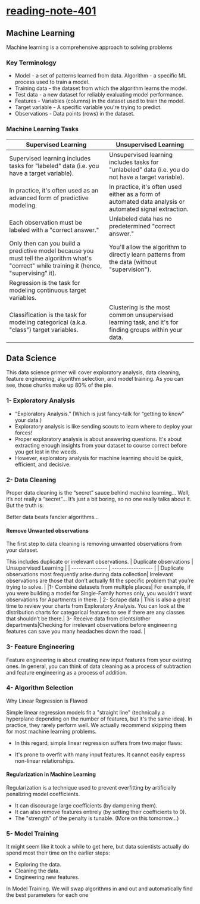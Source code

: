 # [reading-note-401](https://mohammadsilwadi.github.io/reading-note-401/)
## Machine Learning
Machine learning is a comprehensive approach to solving problems
### Key Terminology
+ Model - a set of patterns learned from data.
Algorithm - a specific ML process used to train a model.
+ Training data - the dataset from which the algorithm learns the model.
+ Test data - a new dataset for reliably evaluating model performance.
+ Features - Variables (columns) in the dataset used to train the model.
+ Target variable - A specific variable you're trying to predict.
+ Observations - Data points (rows) in the dataset.
### Machine Learning Tasks
| Supervised Learning | Unsupervised Learning |
| ---------------    | ----------------- |
| Supervised learning includes tasks for "labeled" data (i.e. you have a target variable).|	Unsupervised learning includes tasks for "unlabeled" data (i.e. you do not have a target variable). |
| In practice, it's often used as an advanced form of predictive modeling. | In practice, it's often used either as a form of automated data analysis or automated signal extraction. |
| Each observation must be labeled with a "correct answer."|Unlabeled data has no predetermined "correct answer."|
| Only then can you build a predictive model because you must tell the algorithm what's "correct" while training it (hence, "supervising" it).	 |	You'll allow the algorithm to directly learn patterns from the data (without "supervision").  |
|Regression is the task for modeling continuous target variables.
Classification is the task for modeling categorical (a.k.a. "class") target variables. | Clustering is the most common unsupervised learning task, and it's for finding groups within your data.|
##  Data Science 
This data science primer will cover exploratory analysis, data cleaning, feature engineering, algorithm selection, and model training. As you can see, those chunks make up 80% of the pie.

### 1- Exploratory Analysis
+ “Exploratory Analysis.” (Which is just fancy-talk for “getting to know” your data.)
+ Exploratory analysis is like sending scouts to learn where to deploy your forces!
+ Proper exploratory analysis is about answering questions. It's about extracting enough insights from your dataset to course correct before you get lost in the weeds.
+ However, exploratory analysis for machine learning should be quick, efficient, and decisive.
### 2- Data Cleaning
Proper data cleaning is the “secret” sauce behind machine learning… Well, it’s not really a “secret”… It’s just a bit boring, so no one really talks about it. But the truth is:

Better data beats fancier algorithms…
#### Remove Unwanted observations
The first step to data cleaning is removing unwanted observations from your dataset.

This includes duplicate or irrelevant observations.
| Duplicate observations | Unsupervised Learning |
| ---------------    | ----------------- |
| Duplicate observations most frequently arise during data collection|	Irrelevant observations are those that don’t actually fit the specific problem that you’re trying to solve. |
|1-  Combine datasets from multiple places| For example, if you were building a model for Single-Family homes only, you wouldn't want observations for Apartments in there. |
2- Scrape data | This is also a great time to review your charts from Exploratory Analysis. You can look at the distribution charts for categorical features to see if there are any classes that shouldn’t be there.|
3- Receive data from clients/other departments|Checking for irrelevant observations before engineering features can save you many headaches down the road. |
### 3- Feature Engineering


Feature engineering is about creating new input features from your existing ones.
In general, you can think of data cleaning as a process of subtraction and feature engineering as a process of addition.

### 4- Algorithm Selection
Why Linear Regression is Flawed

Simple linear regression models fit a "straight line" (technically a hyperplane depending on the number of features, but it's the same idea). In practice, they rarely perform well. We actually recommend skipping them for most machine learning problems.
+ In this regard, simple linear regression suffers from two major flaws:

+ It's prone to overfit with many input features.
It cannot easily express non-linear relationships.
#### Regularization in Machine Learning
Regularization is a technique used to prevent overfitting by artificially penalizing model coefficients.

+ It can discourage large coefficients (by dampening them).
+ It can also remove features entirely (by setting their coefficients to 0).
+ The "strength" of the penalty is tunable. (More on this tomorrow...)
### 5- Model Training
It might seem like it took a while to get here, but data scientists actually do spend most their time on the earlier steps:

+ Exploring the data.
+ Cleaning the data.
+ Engineering new features.

In  Model Training. We will swap algorithms in and out and automatically find the best parameters for each one